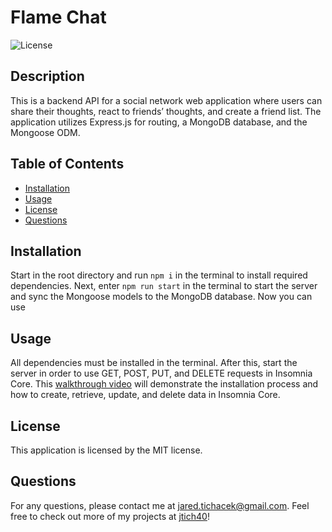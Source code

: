 # Flame Chat
  ![License](https://img.shields.io/badge/license-MIT-red.svg)

## Description
 This is a backend API for a social network web application where users can share their thoughts, react to friends’ thoughts, and create a friend list. The application utilizes Express.js for routing, a MongoDB database, and the Mongoose ODM. 

## Table of Contents
* [Installation](#installation)
* [Usage](#usage)
* [License](#license)
* [Questions](#questions)

## Installation

Start in the root directory and run `npm i` in the terminal to install required dependencies. Next, enter `npm run start` in the terminal to start the server and sync the Mongoose models to the MongoDB database. Now you can use 

## Usage
All dependencies must be installed in the terminal. After this, start the server in order to use GET, POST, PUT, and DELETE requests in Insomnia Core. This [walkthrough video](https://drive.google.com/file/d/1wq5E1ODqMz_7OhGlIpq_6UKr6SvDlGJO/view) will demonstrate the installation process and how to create, retrieve, update, and delete data in Insomnia Core.

## License
  This application is licensed by the MIT license.


## Questions

For any questions, please contact me at jared.tichacek@gmail.com. Feel free to check out more of my projects at [jtich40](https://github.com/jtich40)!
